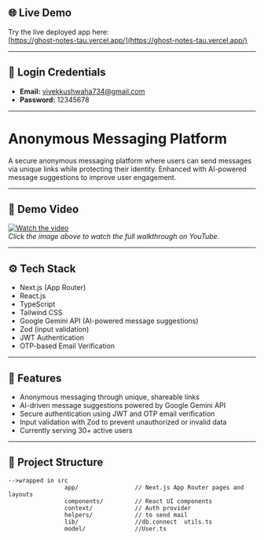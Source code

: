 ## 🌐 Live Demo

Try the live deployed app here:  
[https://ghost-notes-tau.vercel.app/](https://ghost-notes-tau.vercel.app/)

---

## 🔐 Login Credentials

- **Email:** vivekkushwaha734@gmail.com  
- **Password:** 12345678

---

# Anonymous Messaging Platform

A secure anonymous messaging platform where users can send messages via unique links while protecting their identity. Enhanced with AI-powered message suggestions to improve user engagement.

---

## 🎥 Demo Video

[![Watch the video](https://img.youtube.com/vi/dmGHEz5VyAs/maxresdefault.jpg)](https://www.youtube.com/watch?v=dmGHEz5VyAs)  
*Click the image above to watch the full walkthrough on YouTube.*

---



## ⚙️ Tech Stack

- Next.js (App Router)  
- React.js  
- TypeScript  
- Tailwind CSS  
- Google Gemini API (AI-powered message suggestions)  
- Zod (input validation)  
- JWT Authentication  
- OTP-based Email Verification

---

## 🚀 Features

- Anonymous messaging through unique, shareable links  
- AI-driven message suggestions powered by Google Gemini API  
- Secure authentication using JWT and OTP email verification  
- Input validation with Zod to prevent unauthorized or invalid data  
- Currently serving 30+ active users

---

## 📂 Project Structure

```plaintext
-->wrapped in src
                app/                // Next.js App Router pages and layouts
                components/         // React UI components
                context/            // Auth provider
                helpers/            // to send mail
                lib/                //db.connect  utils.ts
                model/              //User.ts
         
